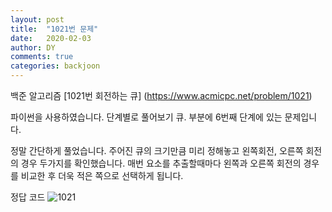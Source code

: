 ```yaml
---
layout: post
title:  "1021번 문제"
date:   2020-02-03
author: DY
comments: true
categories: backjoon
---
```


백준 알고리즘
[1021번 회전하는 큐] (https://www.acmicpc.net/problem/1021)

파이썬을 사용하였습니다.
단계별로 풀어보기 큐. 부분에 6번째  단계에 있는 문제입니다.
        
정말 간단하게 풀었습니다.
주어진 큐의 크기만큼 미리 정해놓고 왼쪽회전, 오른쪽 회전의 경우 두가지를 확인했습니다.
매번 요소를 추출할때마다 왼쪽과 오른쪽 회전의 경우를 비교한 후 더욱 적은 쪽으로 선택하게 됩니다.
        
정답 코드
![1021](https://user-images.githubusercontent.com/37605781/79859991-dec2be00-840c-11ea-9f06-86f02fdc16bf.png)

